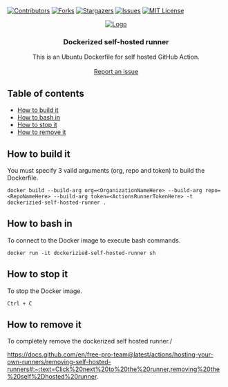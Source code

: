 [![Contributors][contributors-shield]][contributors-url]
[![Forks][forks-shield]][forks-url]
[![Stargazers][stars-shield]][stars-url]
[![Issues][issues-shield]][issues-url]
[![MIT License][license-shield]][license-url]

<p align="center">
  <a href="https://github.com/dduzgun-security/dockerized-self-hosted-runner">
    <img src="https://i.morioh.com/76fc68b1e3.png" alt="Logo" >
  </a>

  <h3 align="center">Dockerized self-hosted runner</h3>

  <p align="center">
    This is an Ubuntu Dockerfile for self hosted GitHub Action.
    <br />
    <br />
    <a href="https://github.com/dduzgun-security/dockerized-self-hosted-runner/issues">Report an issue</a>
  </p>
</p>


## Table of contents

<!--ts-->
   * [How to build it](#how-to-build-it)
   * [How to bash in](#how-to-bash-in)
   * [How to stop it](#how-to-stop-it)
   * [How to remove it](#how-to-remove-it)

## How to build it
You must specify 3 vaild arguments (org, repo and token) to build the Dockerfile.

`docker build --build-arg org=<OrganizationNameHere> --build-arg repo=<RepoNameHere> --build-arg token=<ActionsRunnerTokenHere> -t dockerizied-self-hosted-runner .`


## How to bash in
To connect to the Docker image to execute bash commands.

`docker run -it dockerizied-self-hosted-runner sh`

## How to stop it
To stop the Docker image.

`Ctrl + C`

## How to remove it
To completely remove the dockerized self hosted runner./

https://docs.github.com/en/free-pro-team@latest/actions/hosting-your-own-runners/removing-self-hosted-runners#:~:text=Click%20next%20to%20the%20runner,removing%20the%20self%2Dhosted%20runner.


<!-- MARKDOWN LINKS & IMAGES -->
<!-- https://www.markdownguide.org/basic-syntax/#reference-style-links -->
[contributors-shield]: https://img.shields.io/github/contributors/dduzgun-security/dockerized-self-hosted-runner.svg?style=flat-square
[contributors-url]: https://github.com/dduzgun-security/dockerized-self-hosted-runner/graphs/contributors
[forks-shield]: https://img.shields.io/github/forks/dduzgun-security/dockerized-self-hosted-runner?style=flat-square
[forks-url]: https://github.com/dduzgun-security/dockerized-self-hosted-runner/network/members
[stars-shield]: https://img.shields.io/github/stars/dduzgun-security/dockerized-self-hosted-runner.svg?style=flat-square
[stars-url]: https://github.com/dduzgun-security/dockerized-self-hosted-runner/stargazers
[issues-shield]: https://img.shields.io/github/issues/dduzgun-security/dockerized-self-hosted-runner.svg?style=flat-square
[issues-url]: https://github.com/dduzgun-security/dockerized-self-hosted-runner/issues
[license-shield]: https://img.shields.io/github/license/dduzgun-security/dockerized-self-hosted-runner.svg?style=flat-square
[license-url]: https://github.com/dduzgun-security/dockerized-self-hosted-runner/blob/master/LICENSE.txt
